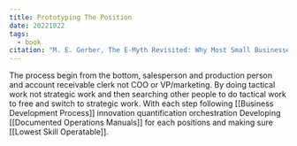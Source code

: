 ```yaml
---
title: Prototyping The Position
date: 20221022
tags:
  - book
citation: "M. E. Gerber, The E-Myth Revisited: Why Most Small Businesses Don’t Work and What to Do About It. Harper Collins, 2009."
---
```

The process begin from the bottom, salesperson and production person and account receivable clerk not COO or VP/marketing. 
By doing tactical work not strategic work and then searching other people to do tactical work to free and switch to strategic work.
With each step following [[Business Development Process]] innovation quantification orchestration
Developing [[Documented Operations Manuals]] for each positions and making sure [[Lowest Skill Operatable]]. 